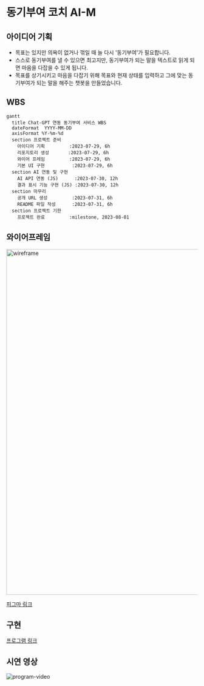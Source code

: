# 동기부여 코치 AI-M

## 아이디어 기획
- 목표는 있지만 의욕이 없거나 꺾일 때 늘 다시 '동기부여'가 필요합니다.
- 스스로 동기부여를 낼 수 있으면 최고지만, 동기부여가 되는 말을 텍스트로 읽게 되면 마음을 다잡을 수 있게 됩니다.
- 목표를 상기시키고 마음을 다잡기 위해 목표와 현재 상태를 입력하고 그에 맞는 동기부여가 되는 말을 해주는 챗봇을 만들었습니다.

## WBS
```mermaid
gantt
  title Chat-GPT 연동 동기부여 서비스 WBS
  dateFormat  YYYY-MM-DD
  axisFormat %Y-%m-%d
  section 프로젝트 준비
    아이디어 기획         :2023-07-29, 6h
    리포지토리 생성       :2023-07-29, 6h
    와이어 프레임         :2023-07-29, 6h
    기본 UI 구현          :2023-07-29, 6h
  section AI 연동 및 구현
    AI API 연동 (JS)      :2023-07-30, 12h
    결과 표시 기능 구현 (JS) :2023-07-30, 12h
  section 마무리
    공개 URL 생성         :2023-07-31, 6h
    README 파일 작성      :2023-07-31, 6h
  section 프로젝트 기한
    프로젝트 완료         :milestone, 2023-08-01
```

## 와이어프레임
<img width="911" alt="wireframe" src="https://github.com/user-attachments/assets/e39dd143-bf47-42e6-9825-f68a19d53aff">

[피그마 링크](https://www.figma.com/design/pJDMri393hCWavvNmTVN0E/AIM?node-id=0-1&t=GxYUCK5Ys65OCrY9-1)

## 구현
[프로그램 링크](https://donggyu-kim1.github.io/AI-motivation/)

## 시연 영상
![program-video](https://github.com/user-attachments/assets/ed346331-566e-4d94-b4b6-9b2e90e15407)
